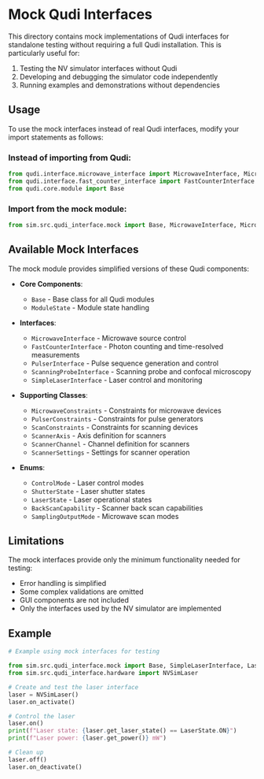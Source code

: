 # Mock Qudi Interfaces

This directory contains mock implementations of Qudi interfaces for standalone testing without requiring a full Qudi installation. This is particularly useful for:

1. Testing the NV simulator interfaces without Qudi
2. Developing and debugging the simulator code independently
3. Running examples and demonstrations without dependencies

## Usage

To use the mock interfaces instead of real Qudi interfaces, modify your import statements as follows:

### Instead of importing from Qudi:

```python
from qudi.interface.microwave_interface import MicrowaveInterface, MicrowaveConstraints
from qudi.interface.fast_counter_interface import FastCounterInterface
from qudi.core.module import Base
```

### Import from the mock module:

```python
from sim.src.qudi_interface.mock import Base, MicrowaveInterface, MicrowaveConstraints, FastCounterInterface
```

## Available Mock Interfaces

The mock module provides simplified versions of these Qudi components:

- **Core Components**:
  - `Base` - Base class for all Qudi modules
  - `ModuleState` - Module state handling

- **Interfaces**:
  - `MicrowaveInterface` - Microwave source control
  - `FastCounterInterface` - Photon counting and time-resolved measurements 
  - `PulserInterface` - Pulse sequence generation and control
  - `ScanningProbeInterface` - Scanning probe and confocal microscopy
  - `SimpleLaserInterface` - Laser control and monitoring

- **Supporting Classes**:
  - `MicrowaveConstraints` - Constraints for microwave devices
  - `PulserConstraints` - Constraints for pulse generators
  - `ScanConstraints` - Constraints for scanning devices
  - `ScannerAxis` - Axis definition for scanners
  - `ScannerChannel` - Channel definition for scanners
  - `ScannerSettings` - Settings for scanner operation

- **Enums**:
  - `ControlMode` - Laser control modes
  - `ShutterState` - Laser shutter states 
  - `LaserState` - Laser operational states
  - `BackScanCapability` - Scanner back scan capabilities
  - `SamplingOutputMode` - Microwave scan modes

## Limitations

The mock interfaces provide only the minimum functionality needed for testing:

- Error handling is simplified
- Some complex validations are omitted
- GUI components are not included
- Only the interfaces used by the NV simulator are implemented

## Example

```python
# Example using mock interfaces for testing

from sim.src.qudi_interface.mock import Base, SimpleLaserInterface, LaserState
from sim.src.qudi_interface.hardware import NVSimLaser

# Create and test the laser interface
laser = NVSimLaser()
laser.on_activate()

# Control the laser
laser.on()
print(f"Laser state: {laser.get_laser_state() == LaserState.ON}")
print(f"Laser power: {laser.get_power()} mW")

# Clean up
laser.off()
laser.on_deactivate()
```